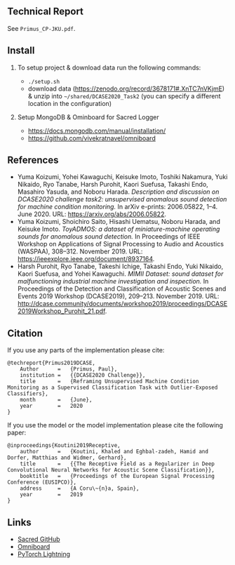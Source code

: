 ## Technical Report

See ```Primus_CP-JKU.pdf```.

## Install
 1. To setup project & download data run the following commands:
    - ```./setup.sh```
    - download data (https://zenodo.org/record/3678171#.XnTC7nVKjmE) & unzip into ```~/shared/DCASE2020_Task2``` (you can specify a different location in the configuration)
    
 2. Setup MongoDB & Ominboard for Sacred Logger
    - https://docs.mongodb.com/manual/installation/
    - https://github.com/vivekratnavel/omniboard


## References

- Yuma Koizumi, Yohei Kawaguchi, Keisuke Imoto, Toshiki Nakamura, Yuki Nikaido, Ryo Tanabe, Harsh Purohit, Kaori Suefusa, Takashi Endo, Masahiro Yasuda, and Noboru Harada. *Description and discussion on DCASE2020 challenge task2: unsupervised anomalous sound detection for machine condition monitoring.* In arXiv e-prints: 2006.05822, 1–4. June 2020. URL: https://arxiv.org/abs/2006.05822.
- Yuma Koizumi, Shoichiro Saito, Hisashi Uematsu, Noboru Harada, and Keisuke Imoto. *ToyADMOS: a dataset of miniature-machine operating sounds for anomalous sound detection.* In Proceedings of IEEE Workshop on Applications of Signal Processing to Audio and Acoustics (WASPAA), 308–312. November 2019. URL: https://ieeexplore.ieee.org/document/8937164.
- Harsh Purohit, Ryo Tanabe, Takeshi Ichige, Takashi Endo, Yuki Nikaido, Kaori Suefusa, and Yohei Kawaguchi. *MIMII Dataset: sound dataset for malfunctioning industrial machine investigation and inspection.* In Proceedings of the Detection and Classification of Acoustic Scenes and Events 2019 Workshop (DCASE2019), 209–213. November 2019. URL: http://dcase.community/documents/workshop2019/proceedings/DCASE2019Workshop_Purohit_21.pdf.

## Citation


If you use any parts of the implementation please cite:
```
@techreport{Primus2019DCASE,
    Author      =   {Primus, Paul},
    institution =   {{DCASE2020 Challenge}},
    title       =   {Reframing Unsupervised Machine Condition Monitoring as a Supervised Classification Task with Outlier-Exposed Classifiers},
    month       =   {June},
    year        =   2020
}
```

If you use the model or the model implementation please cite the following paper:
```
@inproceedings{Koutini2019Receptive,
    author      =   {Koutini, Khaled and Eghbal-zadeh, Hamid and Dorfer, Matthias and Widmer, Gerhard},
    title       =   {{The Receptive Field as a Regularizer in Deep Convolutional Neural Networks for Acoustic Scene Classification}},
    booktitle   =   {Proceedings of the European Signal Processing Conference (EUSIPCO)},
    address     =   {A Coru\~{n}a, Spain},
    year        =   2019
}
```

## Links
- [Sacred GitHub](https://github.com/IDSIA/sacred)
- [Omniboard](https://github.com/vivekratnavel/omniboard)
- [PyTorch Lightning](https://github.com/PyTorchLightning/pytorch-lightning)
